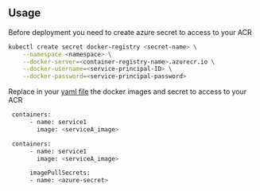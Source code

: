 ## Usage

Before deployment you need to create azure secret to access to your ACR

```bash
kubectl create secret docker-registry <secret-name> \
    --namespace <namespace> \
    --docker-server=<container-registry-name>.azurecr.io \
    --docker-username=<service-principal-ID> \
    --docker-password=<service-principal-password>
```

Replace in your [yaml file](https://github.com/leviraphael/my-services-ms/blob/main/k8s/services.yaml) the docker images and secret to access to your ACR

```bash
 containers:
      - name: service1
        image: <serviceA_image>
```


```bash
 containers:
      - name: service1
        image: <serviceA_image>
```

```bash
      imagePullSecrets:
      - name: <azure-secret>
```
